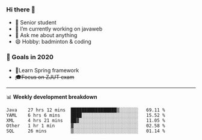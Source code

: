 

### Hi there 🐏

- 🌱 Senior student
- 🔭 I’m currently working on javaweb
- 💬 Ask me about anything
- 😄 Hobby: badminton & coding

### 🚀 Goals in 2020
+ 🍃Learn Spring framework
+ ~~🎓Focus on ZJUT exam~~
-------

📊 **Weekly development breakdown**
<!--START_SECTION:waka-->
```text
Java    27 hrs 12 mins  █████████████████▒░░░░░░░   69.11 % 
YAML    6 hrs 6 mins    ████░░░░░░░░░░░░░░░░░░░░░   15.52 % 
XML     4 hrs 21 mins   ██▓░░░░░░░░░░░░░░░░░░░░░░   11.05 % 
Other   1 hr 1 min      ▓░░░░░░░░░░░░░░░░░░░░░░░░   02.58 % 
SQL     26 mins         ▒░░░░░░░░░░░░░░░░░░░░░░░░   01.14 % 
```
<!--END_SECTION:waka-->
